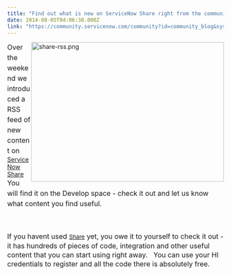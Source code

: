 ```yaml
---
title: "Find out what is new on ServiceNow Share right from the community"
date: 2014-08-05T04:06:38.000Z
link: "https://community.servicenow.com/community?id=community_blog&sys_id=856ceaa1dbd0dbc01dcaf3231f961986"
---
```

<p><img   alt="share-rss.png" class="jive-image image-3" height="325" src="46fe8906db54d344e9737a9e0f961920.iix" style="height: 324px; width: 447.6568047337278px; float: right;" width="447"/></p><p><span style="line-height: 1.5em; font-size: 12pt;">Over the weekend we introduced a RSS feed of new content on </span><span><a title="hare.servicenow.com/" href="https://share.servicenow.com/">ServiceNow Share</a></span><span style="line-height: 1.5em; font-size: 12pt;"> You will find it on the Develop space - check it out and let us know what content you find useful.   </span></p><p><span style="line-height: 1.5em; font-size: 12pt;"><br/></span></p><p><span style="font-size: 12pt;"><span style="line-height: 1.5em;">If you h</span><span style="line-height: 1.5em;">avent used </span><span style="line-height: 1.5em; font-size: 10pt;"><a title="hare.servicenow.com/" href="https://share.servicenow.com/">Share</a></span></span><span style="line-height: 1.5em;"><span style="font-size: 12pt;"> yet, you owe it to yourself to check it out - it has hundreds of pieces of code, integration and other useful content that you can start using right away.   You can use your HI credentials to register and all the code there is absolutely free.</span>   </span></p>